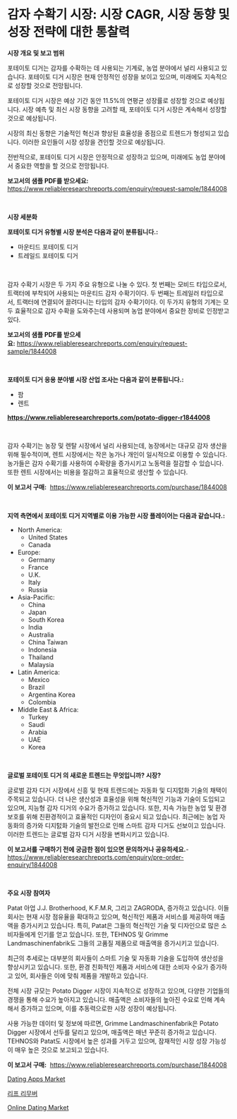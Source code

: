 <p><h1>감자 수확기 시장: 시장 CAGR, 시장 동향 및 성장 전략에 대한 통찰력</h1></p><p><strong>시장 개요 및 보고 범위</strong></p>
<p><p>포테이토 디거는 감자를 수확하는 데 사용되는 기계로, 농업 분야에서 널리 사용되고 있습니다. 포테이토 디거 시장은 현재 안정적인 성장을 보이고 있으며, 미래에도 지속적으로 성장할 것으로 전망됩니다. </p><p>포테이토 디거 시장은 예상 기간 동안 11.5%의 연평균 성장률로 성장할 것으로 예상됩니다. 시장 예측 및 최신 시장 동향을 고려할 때, 포테이토 디거 시장은 계속해서 성장할 것으로 예상됩니다. </p><p>시장의 최신 동향은 기술적인 혁신과 향상된 효율성을 중점으로 트렌드가 형성되고 있습니다. 이러한 요인들이 시장 성장을 견인할 것으로 예상됩니다. </p><p>전반적으로, 포테이토 디거 시장은 안정적으로 성장하고 있으며, 미래에도 농업 분야에서 중요한 역할을 할 것으로 전망됩니다.</p></p>
<p><strong>보고서의 샘플 PDF를 받으세요:</strong> <a href="https://www.reliableresearchreports.com/enquiry/request-sample/1844008">https://www.reliableresearchreports.com/enquiry/request-sample/1844008</a></p>
<p>&nbsp;</p>
<p><strong>시장 세분화</strong></p>
<p><strong>포테이토 디거 유형별 시장 분석은 다음과 같이 분류됩니다.:</strong></p>
<p><ul><li>마운티드 포테이토 디거</li><li>트레일드 포테이토 디거</li></ul></p>
<p>&nbsp;</p>
<p><p>감자 수확기 시장은 두 가지 주요 유형으로 나눌 수 있다. 첫 번째는 모비드 타입으로서, 트랙터에 부착되어 사용되는 마운티드 감자 수확기이다. 두 번째는 트레일러 타입으로서, 트랙터에 연결되어 끌려다니는 타입의 감자 수확기이다. 이 두가지 유형의 기계는 모두 효율적으로 감자 수확을 도와주는데 사용되며 농업 분야에서 중요한 장비로 인정받고 있다.</p></p>
<p><strong>보고서의 샘플 PDF를 받으세요:</strong>&nbsp;<a href="https://www.reliableresearchreports.com/enquiry/request-sample/1844008">https://www.reliableresearchreports.com/enquiry/request-sample/1844008</a></p>
<p>&nbsp;</p>
<p><strong> 포테이토 디거 응용 분야별 시장 산업 조사는 다음과 같이 분류됩니다.:</strong></p>
<p><ul><li>팜</li><li>렌트</li></ul></p>
<p><strong><a href="https://www.reliableresearchreports.com/potato-digger-r1844008">https://www.reliableresearchreports.com/potato-digger-r1844008</a></strong></p>
<p>&nbsp;</p>
<p><p>감자 수확기는 농장 및 렌탈 시장에서 널리 사용되는데, 농장에서는 대규모 감자 생산을 위해 필수적이며, 렌트 시장에서는 작은 농가나 개인이 일시적으로 이용할 수 있습니다. 농가들은 감자 수확기를 사용하여 수확량을 증가시키고 노동력을 절감할 수 있습니다. 또한 렌트 시장에서는 비용을 절감하고 효율적으로 생산할 수 있습니다.</p></p>
<p><strong>이 보고서 구매:</strong>&nbsp; <a href="https://www.reliableresearchreports.com/purchase/1844008">https://www.reliableresearchreports.com/purchase/1844008</a></p>
<p>&nbsp;</p>
<p><strong>지역 측면에서 포테이토 디거 지역별로 이용 가능한 시장 플레이어는 다음과 같습니다.:</strong></p>
<p><ul>
    <li>
        North America:
        <ul>
            <li>United States</li>
            <li>Canada</li>
        </ul>
    </li>
    <li>
        Europe:
        <ul>
            <li>Germany</li>
            <li>France</li>
            <li>U.K.</li>
            <li>Italy</li>
            <li>Russia</li>
        </ul>
    </li>
    <li>
        Asia-Pacific:
        <ul>
            <li>China</li>
            <li>Japan</li>
            <li>South Korea</li>
            <li>India</li>
            <li>Australia</li>
            <li>China Taiwan</li>
            <li>Indonesia</li>
            <li>Thailand</li>
            <li>Malaysia</li>
        </ul>
    </li>
    <li>
        Latin America:
        <ul>
            <li>Mexico</li>
            <li>Brazil</li>
            <li>Argentina Korea</li>
            <li>Colombia</li>
        </ul>
    </li>
    <li>
        Middle East & Africa:
        <ul>
            <li>Turkey</li>
            <li>Saudi</li>
            <li>Arabia</li>
            <li>UAE</li>
            <li>Korea</li>
        </ul>
    </li>
    </ul></p>
<p>&nbsp;</p>
<p><strong>글로벌 포테이토 디거 의 새로운 트렌드는 무엇입니까? 시장?</strong></p>
<p><p>글로벌 감자 디거 시장에서 신흥 및 현재 트렌드에는 자동화 및 디지턼화 기술의 채택이 주목되고 있습니다. 더 나은 생산성과 효율성을 위해 혁신적인 기능과 기술이 도입되고 있으며, 지능형 감자 디거의 수요가 증가하고 있습니다. 또한, 지속 가능한 농업 및 환경 보호를 위해 친환경적이고 효율적인 디자인이 중요시 되고 있습니다. 최근에는 농업 자동화의 증가와 디지턼화 기술의 발전으로 인해 스마트 감자 디거도 선보이고 있습니다. 이러한 트렌드는 글로벌 감자 디거 시장을 변화시키고 있습니다.</p></p>
<p><strong>이 보고서를 구매하기 전에 궁금한 점이 있으면 문의하거나 공유하세요.</strong>- <a href="https://www.reliableresearchreports.com/enquiry/pre-order-enquiry/1844008">https://www.reliableresearchreports.com/enquiry/pre-order-enquiry/1844008</a></p>
<p>&nbsp;</p>
<p><strong>주요 시장 참여자</strong></p>
<p><p>Patat 아업 J.J. Brotherhood, K.F.M.R, 그리고 ZAGRODA, 증가하고 있습니다. 이들 회사는 현재 시장 점유율을 확대하고 있으며, 혁신적인 제품과 서비스를 제공하여 매출액을 증가시키고 있습니다. 특히, Patat은 그들의 혁신적인 기술 및 디자인으로 많은 소비자들에게 인기를 얻고 있습니다. 또한, TEHNOS 및 Grimme Landmaschinenfabrik도 그들의 고품질 제품으로 매출액을 증가시키고 있습니다.</p><p>최근의 추세로는 대부분의 회사들이 스마트 기술 및 자동화 기술을 도입하여 생산성을 향상시키고 있습니다. 또한, 환경 친화적인 제품과 서비스에 대한 소비자 수요가 증가하고 있어, 회사들은 이에 맞춰 제품을 개발하고 있습니다.</p><p>전체 시장 규모는 Potato Digger 시장이 지속적으로 성장하고 있으며, 다양한 기업들의 경쟁을 통해 수요가 높아지고 있습니다. 매출액은 소비자들의 높아진 수요로 인해 계속해서 증가하고 있으며, 이를 추동력으로한 시장 성장이 예상됩니다.</p><p>사용 가능한 데이터 및 정보에 따르면, Grimme Landmaschinenfabrik은 Potato Digger 시장에서 선두를 달리고 있으며, 매출액은 매년 꾸준히 증가하고 있습니다. TEHNOS와 Patat도 시장에서 높은 성과를 거두고 있으며, 잠재적인 시장 성장 가능성이 매우 높은 것으로 보고되고 있습니다.</p></p>
<p><strong>이 보고서 구매:</strong>&nbsp;&nbsp;<a href="https://www.reliableresearchreports.com/purchase/1844008">https://www.reliableresearchreports.com/purchase/1844008</a></p>
<p><p><a href="https://github.com/lubmix/Market-Research-Report-List-2/blob/main/dating-apps-market.md">Dating Apps Market</a></p><p><a href="https://github.com/GabrielBlanda5656/Market-Research-Report-List-1/blob/main/264777322670.md">리프 리무버</a></p><p><a href="https://github.com/Hazelklievgspy6vdcsmu106w/Market-Research-Report-List-2/blob/main/online-dating-market.md">Online Dating Market</a></p></p>